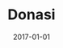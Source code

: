 ---
layout: layouts/fundraises.njk
title: Donasi
date: 2017-01-01
eleventyNavigation:
  key: Donasi
  order: 2
---